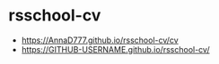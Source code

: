 # rsschool-cv
* https://AnnaD777.github.io/rsschool-cv/cv
* https://GITHUB-USERNAME.github.io/rsschool-cv/
